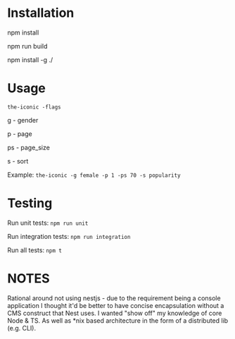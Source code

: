 # Installation
npm install

npm run build

npm install -g ./


# Usage
`the-iconic -flags`

g - gender

p - page

ps - page_size

s - sort

Example:
`the-iconic -g female -p 1 -ps 70 -s popularity`

# Testing
Run unit tests: `npm run unit`

Run integration tests: `npm run integration`

Run all tests: `npm t`


# NOTES
Rational around not using nestjs - due to the requirement being a console application I thought it'd be better to have concise encapsulation without a CMS construct that Nest uses. I wanted "show off" my knowledge of core Node & TS.
As well as *nix based architecture in the form of a distributed lib (e.g. CLI).




